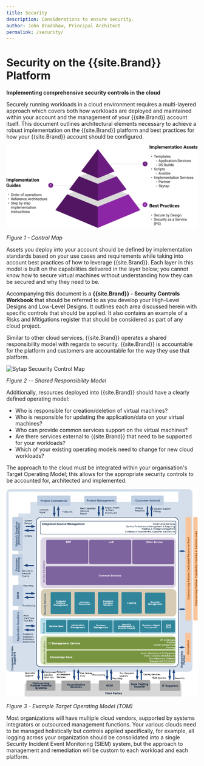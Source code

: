 ```yaml
---
title: Security
description: Considerations to ensure security.
author: John Bradshaw, Principal Architect
permalink: /security/
---
```

 
# Security on the {{site.Brand}} Platform

**Implementing comprehensive security controls in the cloud**

Securely running workloads in a cloud environment requires a multi-layered approach which covers both how workloads are deployed and maintained within your account and the management of your {{site.Brand}} account itself. This document outlines architectural elements necessary to achieve a robust implementation on the {{site.Brand}} platform and best practices for how your {{site.Brand}} account should be configured.

![control map](https://raw.githubusercontent.com/skytap/well-architected-framework/master/security/media/image2.png)

_Figure 1 - Control Map_

Assets you deploy into your account should be defined by implementation standards based on your use cases and requirements while taking into account best practices of how to leverage {{site.Brand}}. Each layer in this model is built on the capabilities delivered in the layer below; you cannot know how to secure virtual machines without understanding how they can be secured and why they need to be.

Accompanying this document is a **{{site.Brand}} - Security Controls Workbook** that should be referred to as you develop your High-Level Designs and Low-Level Designs. It outlines each area discussed herein with specific controls that should be applied. It also contains an example of a Risks and Mitigations register that should be considered as part of any cloud project.

Similar to other cloud services, {{site.Brand}} operates a shared responsibility model with regards to security. {{site.Brand}} is accountable for the platform and customers are accountable for the way they use that platform.

![Sytap Secuurity Control Map](https://skytap.github.io/well-architected-framework/security//media/image3.png)

_Figure 2 -- Shared Responsibility Model_

Additionally, resources deployed into {{site.Brand}} should have a clearly defined operating model:

* Who is responsible for creation/deletion of virtual machines?
* Who is responsible for updating the application/data on your virtual machines?
* Who can provide common services support on the virtual machines?
* Are there services external to {{site.Brand}} that need to be supported for your workloads?
* Which of your existing operating models need to change for new cloud workloads?

The approach to the cloud must be integrated within your organisation's Target Operating Model; this allows for the appropriate security controls to be accounted for, architected and implemented.

![Example Target Operating Model (TOM)](https://raw.githubusercontent.com/skytap/well-architected-framework/master/security/landminemedia/media/image3.png)

<!--(https://www.lucidchart.com/documents/edit/f5794a4f-e45d-4a70-9e12-9f0abf4579bb/0?callback=close&name=docs&callback_type=back&v=1701&s=612)-->

_Figure 3 - Example Target Operating Model (TOM)_

Most organizations will have multiple cloud vendors, supported by systems integrators or outsourced management functions. Your various clouds need to be managed holistically but controls applied specifically, for example, all logging across your organization should be consolidated into a single Security Incident Event Monitoring (SIEM) system, but the approach to management and remediation will be custom to each workload and each platform.
